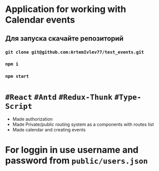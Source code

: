 # Application for working with Calendar events


## Для запуска скачайте репозиторий 
### `git clone git@github.com:ArtemIvlev77/test_events.git`
### `npm i`
### `npm start`


# `#React` `#Antd` `#Redux-Thunk` `#Type-Script`

 - Made authorization 
 - Made Private/public routing system as a components with routes list
 - Made calendar and creating events

# For loggin in use username and password from `public/users.json`
